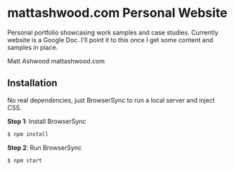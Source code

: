 # mattashwood.com Personal Website

Personal portfolio showcasing work samples and case studies. Currently website is a Google Doc. I'll point it to this once I get some content and samples in place.

Matt Ashwood
mattashwood.com

## Installation

No real dependencies, just BrowserSync to run a local server and inject CSS.

**Step 1**: Install BrowserSync
```bash
$ npm install
```

**Step 2**: Run BrowserSync
```bash
$ npm start
```